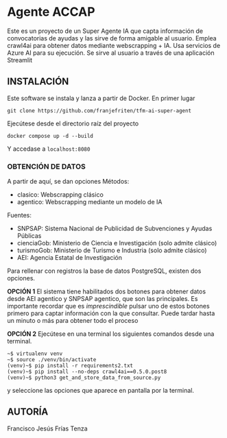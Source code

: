 # Agente ACCAP
Este es un proyecto de un Super Agente IA que capta información de convocatorias de ayudas y las sirve de forma amigable al usuario. Emplea crawl4ai para obtener datos mediante webscrapping + IA. Usa servicios de Azure AI para su ejecución. Se sirve al usuario a través de una aplicación Streamlit

## INSTALACIÓN
Este software se instala y lanza a partir de Docker. 
En primer lugar
```
git clone https://github.com/franjefriten/tfm-ai-super-agent
```
Ejecútese desde el directorio raíz del proyecto
```
docker compose up -d --build
```
Y accedase a `localhost:8080`

### OBTENCIÓN DE DATOS

A partir de aquí, se dan opciones
Métodos:
  * clasico: Webscrapping clásico
  * agentico: Webscrapping mediante un modelo de IA

Fuentes:
  * SNPSAP: Sistema Nacional de Publicidad de Subvenciones y Ayudas Públicas
  * cienciaGob: Ministerio de Ciencia e Investigación (solo admite clásico)
  * turismoGob: Ministerio de Turismo e Industria (solo admite clásico)
  * AEI: Agencia Estatal de Investigación

Para rellenar con registros la base de datos PostgreSQL, existen dos opciones.

**OPCIÓN 1**
El sistema tiene habilitados dos botones para obtener datos desde 
AEI agentico y SNPSAP agentico, que son las principales. Es importante recordar
que es *imprescindible* pulsar uno de estos botones primero para captar información
con la que consultar. Puede tardar hasta un minuto o más para obtener todo el proceso

**OPCIÓN 2**
Ejecútese en una terminal los siguientes comandos desde una terminal.
```
~$ virtualenv venv
~$ source ./venv/bin/activate
(venv)~$ pip install -r requirements2.txt
(venv)~$ pip install --no-deps crawl4ai==0.5.0.post8
(venv)~$ python3 get_and_store_data_from_source.py
```
y seleccione las opciones que aparece en pantalla por la terminal.

## AUTORÍA
Francisco Jesús Frías Tenza
